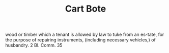 ---
title: Cart Bote
letter: C
permalink: "/definitions/bld-cart-bote.html"
body: wood or timber which a tenant is allowed by law to tuke from an es-tate, for
  the purpose of repairing instruments, (including necessary vehicles,) of husbandry.
  2 Bl. Comm. 35
published_at: '2018-07-07'
source: Black's Law Dictionary 2nd Ed (1910)
layout: post
---